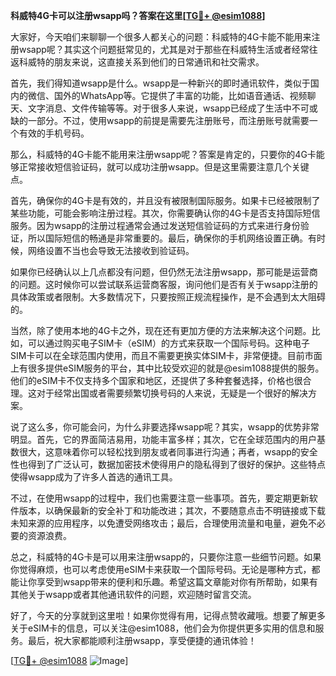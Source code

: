 **科威特4G卡可以注册wsapp吗？答案在这里[[TG💪+ @esim1088](https://t.me/s/esim1088)]**

大家好，今天咱们来聊聊一个很多人都关心的问题：科威特的4G卡能不能用来注册wsapp呢？其实这个问题挺常见的，尤其是对于那些在科威特生活或者经常往返科威特的朋友来说，这直接关系到他们的日常通讯和社交需求。

首先，我们得知道wsapp是什么。wsapp是一种新兴的即时通讯软件，类似于国内的微信、国外的WhatsApp等。它提供了丰富的功能，比如语音通话、视频聊天、文字消息、文件传输等等。对于很多人来说，wsapp已经成了生活中不可或缺的一部分。不过，使用wsapp的前提是需要先注册账号，而注册账号就需要一个有效的手机号码。

那么，科威特的4G卡能不能用来注册wsapp呢？答案是肯定的，只要你的4G卡能够正常接收短信验证码，就可以成功注册wsapp。但是这里需要注意几个关键点。

首先，确保你的4G卡是有效的，并且没有被限制国际服务。如果卡已经被限制了某些功能，可能会影响注册过程。其次，你需要确认你的4G卡是否支持国际短信服务。因为wsapp的注册过程通常会通过发送短信验证码的方式来进行身份验证，所以国际短信的畅通是非常重要的。最后，确保你的手机网络设置正确。有时候，网络设置不当也会导致无法接收到验证码。

如果你已经确认以上几点都没有问题，但仍然无法注册wsapp，那可能是运营商的问题。这时候你可以尝试联系运营商客服，询问他们是否有关于wsapp注册的具体政策或者限制。大多数情况下，只要按照正规流程操作，是不会遇到太大阻碍的。

当然，除了使用本地的4G卡之外，现在还有更加方便的方法来解决这个问题。比如，可以通过购买电子SIM卡（eSIM）的方式来获取一个国际号码。这种电子SIM卡可以在全球范围内使用，而且不需要更换实体SIM卡，非常便捷。目前市面上有很多提供eSIM服务的平台，其中比较受欢迎的就是@esim1088提供的服务。他们的eSIM卡不仅支持多个国家和地区，还提供了多种套餐选择，价格也很合理。这对于经常出国或者需要频繁切换号码的人来说，无疑是一个很好的解决方案。

说了这么多，你可能会问，为什么非要选择wsapp呢？其实，wsapp的优势非常明显。首先，它的界面简洁易用，功能丰富多样；其次，它在全球范围内的用户基数很大，这意味着你可以轻松找到朋友或者同事进行沟通；再者，wsapp的安全性也得到了广泛认可，数据加密技术使得用户的隐私得到了很好的保护。这些特点使得wsapp成为了许多人首选的通讯工具。

不过，在使用wsapp的过程中，我们也需要注意一些事项。首先，要定期更新软件版本，以确保最新的安全补丁和功能改进；其次，不要随意点击不明链接或下载未知来源的应用程序，以免遭受网络攻击；最后，合理使用流量和电量，避免不必要的资源浪费。

总之，科威特的4G卡是可以用来注册wsapp的，只要你注意一些细节问题。如果你觉得麻烦，也可以考虑使用eSIM卡来获取一个国际号码。无论是哪种方式，都能让你享受到wsapp带来的便利和乐趣。希望这篇文章能对你有所帮助，如果有其他关于wsapp或者其他通讯软件的问题，欢迎随时留言交流。

好了，今天的分享就到这里啦！如果你觉得有用，记得点赞收藏哦。想要了解更多关于eSIM卡的信息，可以关注@esim1088，他们会为你提供更多实用的信息和服务。最后，祝大家都能顺利注册wsapp，享受便捷的通讯体验！

[[TG💪+ @esim1088](https://t.me/s/esim1088) ![Image](https://i.postimg.cc/4NQfJmqS/Snipaste-2025-05-13-00-14-12.png)]